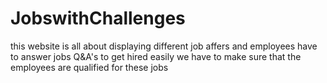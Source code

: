 # JobswithChallenges
this website is all about displaying different job affers and employees have to answer jobs Q&A's to get hired easily
we have to make sure that the employees are qualified for these jobs 